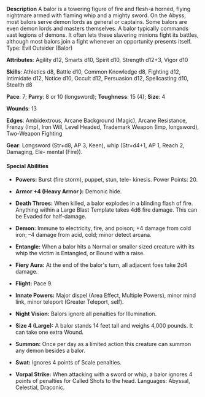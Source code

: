 **Description**
A balor is a towering figure of fire and flesh-a horned, flying nightmare armed with flaming whip and a mighty sword. On the Abyss, most balors serve demon lords as general or captains. Some balors are even demon lords and masters themselves. A balor typically commands vast legions of demons. It often lets these slavering minions fight its battles, although most balors join a fight whenever an opportunity presents itself. Type: Evil Outsider (Balor)

**Attributes**: Agility d12, Smarts d10, Spirit d10, Strength d12+3, Vigor d10

**Skills**: Athletics d8, Battle d10, Common Knowledge d8, Fighting d12, Intimidate d12, Notice d10, Occult d12, Persuasion d12, Spellcasting d10, Stealth d8

**Pace**: 7; **Parry**: 8 or 10 (longsword); **Toughness**: 15 (4); **Size**: 4

**Wounds**: 13

**Edges**: Ambidextrous, Arcane Background (Magic), Arcane Resistance, Frenzy (Imp), Iron Will, Level Headed, Trademark Weapon (Imp, longsword), Two-Weapon Fighting

**Gear**: Longsword (Str+d8, AP 3, Keen), whip (Str+d4+1, AP 1, Reach 2, Damaging, Ele- mental (Fire)).

#### Special Abilities
* **Powers:** Burst (fire storm), puppet, stun, tele- kinesis. Power Points: 20.

* **Armor +4 (Heavy Armor ):** Demonic hide.

* **Death Throes:** When killed, a balor explodes in a blinding flash of fire. Anything within a Large Blast Template takes 4d6 fire damage. This can be Evaded for half-damage.

* **Demon:** Immune to electricity, fire, and poison; +4 damage from cold iron; –4 damage from acid, cold; minor detect arcana.

* **Entangle:** When a balor hits a Normal or smaller sized creature with its whip the victim is Entangled, or Bound with a raise.

* **Fiery Aura:** At the end of the balor's turn, all adjacent foes take 2d4 damage.

* **Flight:** Pace 9.

* **Innate Powers:** Major dispel (Area Effect, Multiple Powers), minor mind link, minor teleport (Greater Teleport, self).

* **Night Vision:** Balors ignore all penalties for Illumination.

* **Size 4 (Large):** A balor stands 14 feet tall and weighs 4,000 pounds. It can take one extra Wound.

* **Summon:** Once per day as a limited action this creature can summon any demon besides a balor.

* **Swat:** Ignores 4 points of Scale penalties.

* **Vorpal Strike:** When attacking with a sword or whip, a balor ignores 4 points of penalties for Called Shots to the head. Languages: Abyssal, Celestial, Draconic.